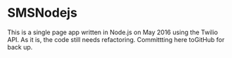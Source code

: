# SMSNodejs

This is a single page app written in Node.js on May 2016 using the Twilio API.  As it is, the code still needs refactoring. Committting here toGitHub for back up.
